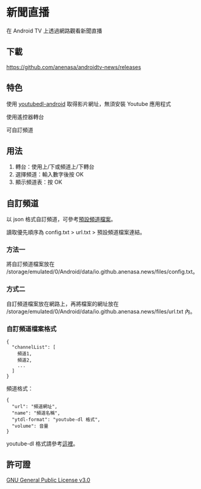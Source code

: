 # 新聞直播

在 Android TV 上透過網路觀看新聞直播

## 下載

https://github.com/anenasa/androidtv-news/releases

## 特色

使用 [youtubedl-android](https://github.com/yausername/youtubedl-android) 取得影片網址，無須安裝 Youtube 應用程式

使用遙控器轉台

可自訂頻道

## 用法

1. 轉台：使用上/下或頻道上/下轉台
2. 選擇頻道：輸入數字後按 OK
3. 顯示頻道表：按 OK

## 自訂頻道

以 json 格式自訂頻道，可參考[預設頻道檔案](https://anenasa.github.io/channel/config.txt)。

讀取優先順序為 config.txt > url.txt > 預設頻道檔案連結。

### 方法一
將自訂頻道檔案放在 /storage/emulated/0/Android/data/io.github.anenasa.news/files/config.txt。

### 方式二
自訂頻道檔案放在網路上，再將檔案的網址放在 /storage/emulated/0/Android/data/io.github.anenasa.news/files/url.txt 內。

### 自訂頻道檔案格式

    {
      "channelList": [
        頻道1,
        頻道2,
        ...
      ]
    }

頻道格式：

    {
      "url": "頻道網址",
      "name": "頻道名稱",
      "ytdl-format": "youtube-dl 格式",
      "volume": 音量
    }

youtube-dl 格式請參考[這裡](https://github.com/ytdl-org/youtube-dl/blob/master/README.md#format-selection)。

## 許可證
[GNU General Public License v3.0](https://github.com/anenasa/androidtv-news/blob/main/LICENSE)
